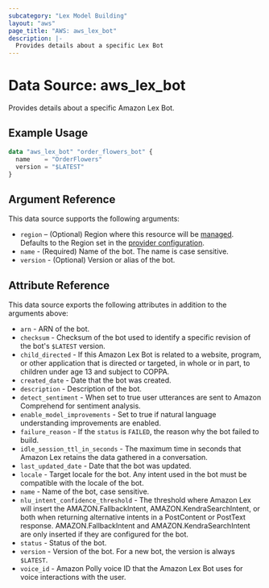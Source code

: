 ```yaml
---
subcategory: "Lex Model Building"
layout: "aws"
page_title: "AWS: aws_lex_bot"
description: |-
  Provides details about a specific Lex Bot
---
```


# Data Source: aws_lex_bot

Provides details about a specific Amazon Lex Bot.

## Example Usage

```terraform
data "aws_lex_bot" "order_flowers_bot" {
  name    = "OrderFlowers"
  version = "$LATEST"
}
```

## Argument Reference

This data source supports the following arguments:

* `region` – (Optional) Region where this resource will be [managed](https://docs.aws.amazon.com/general/latest/gr/rande.html#regional-endpoints). Defaults to the Region set in the [provider configuration](https://registry.terraform.io/providers/hashicorp/aws/latest/docs#aws-configuration-reference).
* `name` - (Required) Name of the bot. The name is case sensitive.
* `version` - (Optional) Version or alias of the bot.

## Attribute Reference

This data source exports the following attributes in addition to the arguments above:

* `arn` - ARN of the bot.
* `checksum` - Checksum of the bot used to identify a specific revision of the bot's `$LATEST` version.
* `child_directed` - If this Amazon Lex Bot is related to a website, program, or other application that is directed or targeted, in whole or in part, to children under age 13 and subject to COPPA.
* `created_date` - Date that the bot was created.
* `description` - Description of the bot.
* `detect_sentiment` - When set to true user utterances are sent to Amazon Comprehend for sentiment analysis.
* `enable_model_improvements` - Set to true if natural language understanding improvements are enabled.
* `failure_reason` - If the `status` is `FAILED`, the reason why the bot failed to build.
* `idle_session_ttl_in_seconds` - The maximum time in seconds that Amazon Lex retains the data gathered in a conversation.
* `last_updated_date` - Date that the bot was updated.
* `locale` - Target locale for the bot. Any intent used in the bot must be compatible with the locale of the bot.
* `name` - Name of the bot, case sensitive.
* `nlu_intent_confidence_threshold` - The threshold where Amazon Lex will insert the AMAZON.FallbackIntent, AMAZON.KendraSearchIntent, or both when returning alternative intents in a PostContent or PostText response. AMAZON.FallbackIntent and AMAZON.KendraSearchIntent are only inserted if they are configured for the bot.
* `status` - Status of the bot.
* `version` - Version of the bot. For a new bot, the version is always `$LATEST`.
* `voice_id` - Amazon Polly voice ID that the Amazon Lex Bot uses for voice interactions with the user.
